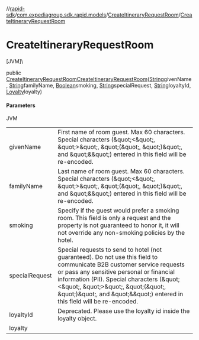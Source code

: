 //[rapid-sdk](../../../index.md)/[com.expediagroup.sdk.rapid.models](../index.md)/[CreateItineraryRequestRoom](index.md)/[CreateItineraryRequestRoom](-create-itinerary-request-room.md)

# CreateItineraryRequestRoom

[JVM]\

public [CreateItineraryRequestRoom](index.md)[CreateItineraryRequestRoom](-create-itinerary-request-room.md)([String](https://docs.oracle.com/javase/8/docs/api/java/lang/String.html)givenName, [String](https://docs.oracle.com/javase/8/docs/api/java/lang/String.html)familyName, [Boolean](https://docs.oracle.com/javase/8/docs/api/java/lang/Boolean.html)smoking, [String](https://docs.oracle.com/javase/8/docs/api/java/lang/String.html)specialRequest, [String](https://docs.oracle.com/javase/8/docs/api/java/lang/String.html)loyaltyId, [Loyalty](../-loyalty/index.md)loyalty)

#### Parameters

JVM

| | |
|---|---|
| givenName | First name of room guest. Max 60 characters. Special characters (\&quot;<\&quot;, \&quot;>\&quot;, \&quot;(\&quot;, \&quot;)\&quot;, and \&quot;&\&quot;) entered in this field will be re-encoded. |
| familyName | Last name of room guest. Max 60 characters. Special characters (\&quot;<\&quot;, \&quot;>\&quot;, \&quot;(\&quot;, \&quot;)\&quot;, and \&quot;&\&quot;) entered in this field will be re-encoded. |
| smoking | Specify if the guest would prefer a smoking room. This field is only a request and the property is not guaranteed to honor it, it will not override any non-smoking policies by the hotel. |
| specialRequest | Special requests to send to hotel (not guaranteed). Do not use this field to communicate B2B customer service requests or pass any sensitive personal or financial information (PII). Special characters (\&quot;<\&quot;, \&quot;>\&quot;, \&quot;(\&quot;, \&quot;)\&quot;, and \&quot;&\&quot;) entered in this field will be re-encoded. |
| loyaltyId | Deprecated. Please use the loyalty id inside the loyalty object. |
| loyalty |
